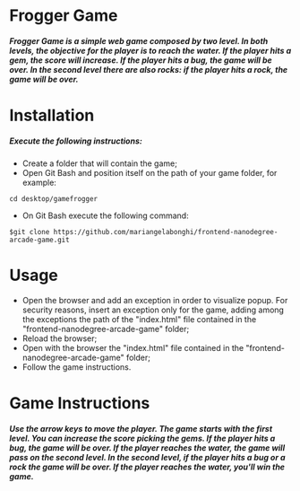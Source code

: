 # Frogger Game
##### Frogger Game is a simple web game composed by two level. In both levels, the objective for the player is to reach the water. If the player hits a gem, the score will increase. If the player hits a bug, the game will be over. In the second level there are also rocks: if the player hits a rock, the game will be over.


# Installation
##### Execute the following instructions:
- Create a folder that will contain the game;
- Open Git Bash and position itself on the path of your game folder, for example:
```
cd desktop/gamefrogger
```
- On Git Bash execute the following command:
```
$git clone https://github.com/mariangelabonghi/frontend-nanodegree-arcade-game.git
```
# Usage
- Open the browser and add an exception in order to visualize popup. For security reasons, insert an exception only for the game, adding among the exceptions the path of the "index.html" file contained in the "frontend-nanodegree-arcade-game" folder;
- Reload the browser;
- Open with the browser the "index.html" file contained in the "frontend-nanodegree-arcade-game" folder;
- Follow the game instructions.

# Game Instructions
##### Use the arrow keys to move the player. The game starts with the first level. You can increase the score picking the gems. If the player hits a bug, the game will be over. If the player reaches the water, the game will pass on the second level. In the second level, if the player hits a bug or a rock the game will be over. If the player reaches the water, you'll win the game.
